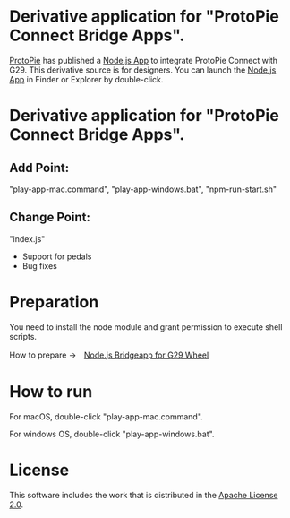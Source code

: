 # Derivative application for "ProtoPie Connect Bridge Apps".

[ProtoPie](https://github.com/ProtoPie) has published a [Node.js App](https://github.com/ProtoPie/protopie-connect-bridge-apps/tree/master/node-bridge-g29) to integrate ProtoPie Connect with G29. This derivative source is for designers. You can launch the [Node.js App](https://github.com/ProtoPie/protopie-connect-bridge-apps/tree/master/node-bridge-g29) in Finder or Explorer by double-click.

# Derivative application for "ProtoPie Connect Bridge Apps".

## Add Point:
 "play-app-mac.command", "play-app-windows.bat", "npm-run-start.sh"

## Change Point:
 "index.js"

- Support for pedals
- Bug fixes

# Preparation

You need to install the node module and grant permission to execute shell scripts.

How to prepare →　[Node.js Bridgeapp for G29 Wheel](./node-bridge-g29)

# How to run

For macOS, double-click "play-app-mac.command".

For windows OS, double-click "play-app-windows.bat".

# License

This software includes the work that is distributed in the [Apache License 2.0](https://www.apache.org/licenses/LICENSE-2.0.html).